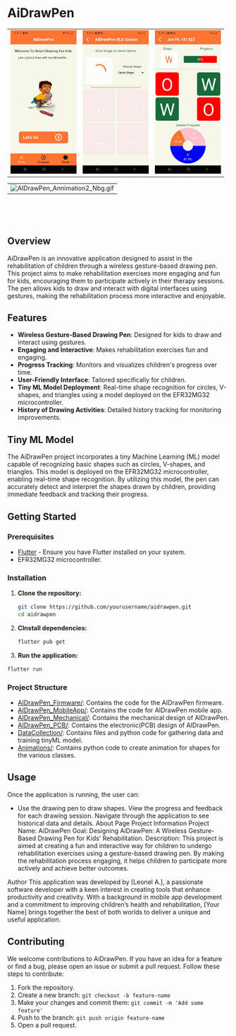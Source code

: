 # AiDrawPen
 

<table>
  <tr>
    <td><img src="Data/images/home_screen.jpg" alt="home_screen.jpg" width="150"/></td>
    <td><img src="Data/images/BLE_screen.jpg" alt="BLE_screen.jpg" width="150"/></td>
     <td><img src="Data/images/progress_details_screen.jpg" alt="progress_details_screen.jpg" width="150"/></td>
  </tr> 
</table>
<table>
  <tr>
    <td><img src="Data/video/AIDrawPen_Annimation2_Nbg.gif" alt="AIDrawPen_Annimation2_Nbg.gif" width="500"/></td>
   </tr> 
</table>
</br>
</br>
</br>

 
## Overview

AiDrawPen is an innovative application designed to assist in the rehabilitation of children through a wireless gesture-based drawing pen. This project aims to make rehabilitation exercises more engaging and fun for kids, encouraging them to participate actively in their therapy sessions. The pen allows kids to draw and interact with digital interfaces using gestures, making the rehabilitation process more interactive and enjoyable.

## Features

- **Wireless Gesture-Based Drawing Pen**: Designed for kids to draw and interact using gestures.
- **Engaging and Interactive**: Makes rehabilitation exercises fun and engaging.
- **Progress Tracking**: Monitors and visualizes children's progress over time.
- **User-Friendly Interface**: Tailored specifically for children.
- **Tiny ML Model Deployment**: Real-time shape recognition for circles, V-shapes, and triangles using a model deployed on the EFR32MG32 microcontroller.
- **History of Drawing Activities**: Detailed history tracking for monitoring improvements.

## Tiny ML Model

The AiDrawPen project incorporates a tiny Machine Learning (ML) model capable of recognizing basic shapes such as circles, V-shapes, and triangles. This model is deployed on the EFR32MG32 microcontroller, enabling real-time shape recognition. By utilizing this model, the pen can accurately detect and interpret the shapes drawn by children, providing immediate feedback and tracking their progress.

## Getting Started

### Prerequisites

- [Flutter](https://flutter.dev/docs/get-started/install) - Ensure you have Flutter installed on your system.
- EFR32MG32 microcontroller.

### Installation

1. **Clone the repository:**

   ```bash
   git clone https://github.com/yourusername/aidrawpen.git
   cd aidrawpen
   ```
2. **CInstall dependencies:**
   ```bash
   flutter pub get
   ```
3. **Run the application:**
  ```bash 
  flutter run
  ```
### Project Structure
- [AIDrawPen_Firmware/](AIDrawPen_Firmware/): Contains the code for the AIDrawPen firmware.
- [AIDrawPen_MobileApp/](AIDrawPen_MobileApp/): Contains the code for AIDrawPen mobile app.
- [AIDrawPen_Mechanical/](AIDrawPen_Mechanical/): Contains the mechanical design of AIDrawPen.
- [AIDrawPen_PCB/](AIDrawPen_PCB/): Contains the electronic(PCB) design of AIDrawPen.
- [DataCollection/](DataCollection/): Contains files and python code for gathering data and training tinyML model. 
- [Animations/](Animations/): Contains python code to create animation for shapes for the various classes.


## Usage
Once the application is running, the user can:

- Use the drawing pen to draw shapes.
View the progress and feedback for each drawing session.
Navigate through the application to see historical data and details.
About Page
Project Information
Project Name: AiDrawPen
Goal: Designing AiDrawPen: A Wireless Gesture-Based Drawing Pen for Kids' Rehabilitation.
Description: This project is aimed at creating a fun and interactive way for children to undergo rehabilitation exercises using a gesture-based drawing pen. By making the rehabilitation process engaging, it helps children to participate more actively and achieve better outcomes.

Author
This application was developed by [Leonel A.], a passionate software developer with a keen interest in creating tools that enhance productivity and creativity. With a background in mobile app development and a commitment to improving children’s health and rehabilitation, [Your Name] brings together the best of both worlds to deliver a unique and useful application.




## Contributing

We welcome contributions to AiDrawPen. If you have an idea for a feature or find a bug, please open an issue or submit a pull request. Follow these steps to contribute:

1. Fork the repository.
2. Create a new branch: `git checkout -b feature-name`
3. Make your changes and commit them: `git commit -m 'Add some feature'`
4. Push to the branch: `git push origin feature-name`
5. Open a pull request.



